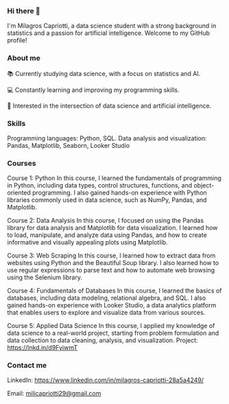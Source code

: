 ### Hi there 👋

I'm Milagros Capriotti, a data science student with a strong background in statistics and a passion for artificial intelligence. Welcome to my GitHub profile!

### About me
📚 Currently studying data science, with a focus on statistics and AI.

💻 Constantly learning and improving my programming skills.

🤖 Interested in the intersection of data science and artificial intelligence.

### Skills
Programming languages: Python, SQL.
Data analysis and visualization: Pandas, Matplotlib, Seaborn, Looker Studio

### Courses

Course 1: Python
In this course, I learned the fundamentals of programming in Python, including data types, control structures, functions, and object-oriented programming. I also gained hands-on experience with Python libraries commonly used in data science, such as NumPy, Pandas, and Matplotlib.

Course 2: Data Analysis
In this course, I focused on using the Pandas library for data analysis and Matplotlib for data visualization. I learned how to load, manipulate, and analyze data using Pandas, and how to create informative and visually appealing plots using Matplotlib.

Course 3: Web Scraping
In this course, I learned how to extract data from websites using Python and the Beautiful Soup library. I also learned how to use regular expressions to parse text and how to automate web browsing using the Selenium library.

Course 4: Fundamentals of Databases
In this course, I learned the basics of databases, including data modeling, relational algebra, and SQL. I also gained hands-on experience with Looker Studio, a data analytics platform that enables users to explore and visualize data from various sources. 

Course 5: Applied Data Science
In this course, I applied my knowledge of data science to a real-world project, starting from problem formulation and data collection to data cleaning, analysis, and visualization. Project: https://lnkd.in/d9FyiwmT

### Contact me

LinkedIn: https://www.linkedin.com/in/milagros-capriotti-28a5a4249/

Email: milicapriotti29@gmail.com


<!--
**milagroscapriotti/milagroscapriotti** is a ✨ _special_ ✨ repository because its `README.md` (this file) appears on your GitHub profile.

Here are some ideas to get you started:

- 🔭 I’m currently working on ...
- 🌱 I’m currently learning ...
- 👯 I’m looking to collaborate on ...
- 🤔 I’m looking for help with ...
- 💬 Ask me about ...
- 📫 How to reach me: ...
- 😄 Pronouns: ...
- ⚡ Fun fact: ...
-->
